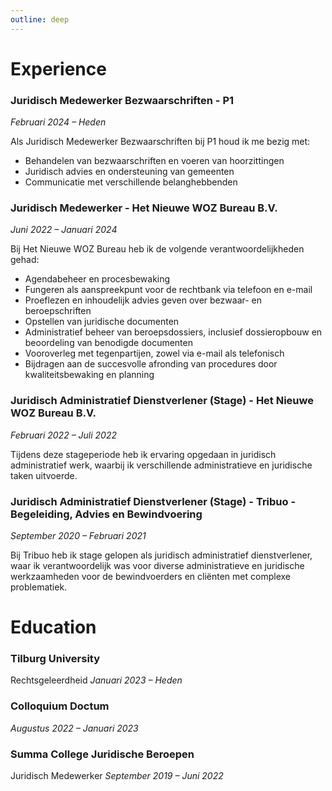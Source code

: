 ```yaml
---
outline: deep
---
```


# Experience

### Juridisch Medewerker Bezwaarschriften - P1
*Februari 2024 – Heden*

Als Juridisch Medewerker Bezwaarschriften bij P1 houd ik me bezig met:
- Behandelen van bezwaarschriften en voeren van hoorzittingen
- Juridisch advies en ondersteuning van gemeenten
- Communicatie met verschillende belanghebbenden

### Juridisch Medewerker - Het Nieuwe WOZ Bureau B.V. 
*Juni 2022 – Januari 2024*

Bij Het Nieuwe WOZ Bureau heb ik de volgende verantwoordelijkheden gehad:
- Agendabeheer en procesbewaking
- Fungeren als aanspreekpunt voor de rechtbank via telefoon en e-mail
- Proeflezen en inhoudelijk advies geven over bezwaar- en beroepschriften
- Opstellen van juridische documenten
- Administratief beheer van beroepsdossiers, inclusief dossieropbouw en beoordeling van benodigde documenten
- Vooroverleg met tegenpartijen, zowel via e-mail als telefonisch
- Bijdragen aan de succesvolle afronding van procedures door kwaliteitsbewaking en planning

### Juridisch Administratief Dienstverlener (Stage) - Het Nieuwe WOZ Bureau B.V.
*Februari 2022 – Juli 2022*

Tijdens deze stageperiode heb ik ervaring opgedaan in juridisch administratief werk, waarbij ik verschillende administratieve en juridische taken uitvoerde.

### Juridisch Administratief Dienstverlener (Stage) - Tribuo - Begeleiding, Advies en Bewindvoering
*September 2020 – Februari 2021*

Bij Tribuo heb ik stage gelopen als juridisch administratief dienstverlener, waar ik verantwoordelijk was voor diverse administratieve en juridische werkzaamheden voor de bewindvoerders en cliënten met complexe problematiek.

# Education

### Tilburg University
Rechtsgeleerdheid
*Januari 2023 – Heden*

### Colloquium Doctum
*Augustus 2022 – Januari 2023*

### Summa College Juridische Beroepen
Juridisch Medewerker
*September 2019 – Juni 2022*
